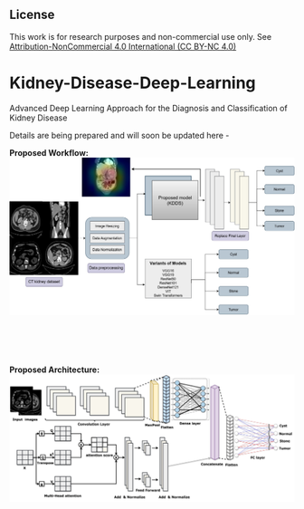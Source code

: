 ## License

This work is for research purposes and non-commercial use only. See [Attribution-NonCommercial 4.0 International (CC BY-NC 4.0)](https://creativecommons.org/licenses/by-nc/4.0/)

# Kidney-Disease-Deep-Learning
Advanced Deep Learning Approach for the Diagnosis and Classification of Kidney Disease

Details are being prepared and will soon be updated here - 

**Proposed Workflow:**
![Proposed Workflow](project_updates/2.jpg) 
<br><br><br><br><br><br>
**Proposed Architecture:**
![Proposed Architecture](project_updates/1.jpg) 

